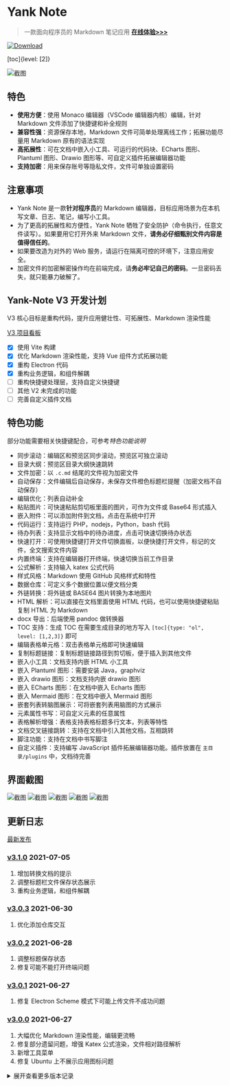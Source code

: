# Yank Note
> 一款面向程序员的 Markdown 笔记应用 **[在线体验>>>](https://yn-phi.vercel.app/)**

[![Download](./help/mas_en.svg)](https://apps.apple.com/cn/app/yank-note/id1551528618)

[toc]{level: [2]}

![截图](./help/0.png)

## 特色
+ **使用方便**：使用 Monaco 编辑器（VSCode 编辑器内核）编辑，针对 Markdown 文件添加了快捷键和补全规则
+ **兼容性强**：资源保存本地，Markdown 文件可简单处理离线工作；拓展功能尽量用 Markdown 原有的语法实现
+ **高拓展性**：可在文档中嵌入小工具、可运行的代码块、ECharts 图形、Plantuml 图形、Drawio 图形等、可自定义插件拓展编辑器功能
+ **支持加密**：用来保存账号等隐私文件，文件可单独设置密码

## 注意事项
+ Yank Note 是一款**针对程序员**的 Markdown 编辑器，目标应用场景为在本机写文章、日志、笔记，编写小工具。
+ 为了更高的拓展性和方便性，Yank Note 牺牲了安全防护（命令执行，任意文件读写）。如果要用它打开外来 Markdown 文件，**请务必仔细甄别文件内容是值得信任的**。
+ 如果要改造为对外的 Web 服务，请运行在隔离可控的环境下，注意应用安全。
+ 加密文件的加密解密操作均在前端完成，请**务必牢记自己的密码**。一旦密码丢失，就只能暴力破解了。

## Yank-Note V3 开发计划
V3 核心目标是重构代码，提升应用健壮性、可拓展性、Markdown 渲染性能

[V3 项目看板](https://github.com/purocean/yn/projects/5)

+ [x] 使用 Vite 构建
+ [x] 优化 Markdown 渲染性能，支持 Vue 组件方式拓展功能
+ [x] 重构 Electron 代码
+ [x] 重构业务逻辑，和组件解耦
+ [ ] 重构快捷键处理层，支持自定义快捷键
+ [ ] 其他 V2 未完成的功能
+ [ ] 完善自定义插件文档

## 特色功能
部分功能需要相关快捷键配合，可参考*特色功能说明*

+ 同步滚动：编辑区和预览区同步滚动，预览区可独立滚动
+ 目录大纲：预览区目录大纲快速跳转
+ 文件加密：以 `.c.md` 结尾的文件视为加密文件
+ 自动保存：文件编辑后自动保存，未保存文件橙色标题栏提醒（加密文档不自动保存）
+ 编辑优化：列表自动补全
+ 粘贴图片：可快速粘贴剪切板里面的图片，可作为文件或 Base64 形式插入
+ 嵌入附件：可以添加附件到文档，点击在系统中打开
+ 代码运行：支持运行 PHP，nodejs，Python，bash 代码
+ 待办列表：支持显示文档中的待办进度，点击可快速切换待办状态
+ 快速打开：可使用快捷键打开文件切换面板，以便快捷打开文件，标记的文件，全文搜索文件内容
+ 内置终端：支持在编辑器打开终端，快速切换当前工作目录
+ 公式解析：支持输入 katex 公式代码
+ 样式风格：Markdown 使用 GitHub 风格样式和特性
+ 数据仓库：可定义多个数据位置以便文档分类
+ 外链转换：将外链或 BASE64 图片转换为本地图片
+ HTML 解析：可以直接在文档里面使用 HTML 代码，也可以使用快捷键粘贴复制 HTML 为 Markdown
+ docx 导出：后端使用 pandoc 做转换器
+ TOC 支持：生成 TOC 在需要生成目录的地方写入 `[toc]{type: "ol", level: [1,2,3]}` 即可
+ 编辑表格单元格：双击表格单元格即可快速编辑
+ 复制标题链接：复制标题链接路径到剪切板，便于插入到其他文件
+ 嵌入小工具：文档支持内嵌 HTML 小工具
+ 嵌入 Plantuml 图形：需要安装 Java，graphviz
+ 嵌入 drawio 图形：文档支持内嵌 drawio 图形
+ 嵌入 ECharts 图形：在文档中嵌入 Echarts 图形
+ 嵌入 Mermaid 图形：在文档中嵌入 Mermaid 图形
+ 嵌套列表转脑图展示：可将嵌套列表用脑图的方式展示
+ 元素属性书写：可自定义元素的任意属性
+ 表格解析增强：表格支持表格标题多行文本，列表等特性
+ 文档交叉链接跳转：支持在文档中引入其他文档，互相跳转
+ 脚注功能：支持在文档中书写脚注
+ 自定义插件：支持编写 JavaScript 插件拓展编辑器功能。插件放置在 `主目录/plugins` 中，文档待完善

## 界面截图
![截图](./help/3.png)
![截图](./help/5.png)
![截图](./help/1.png)
![截图](./help/2.png)
![截图](./help/4.gif)

## 更新日志
[最新发布](https://github.com/purocean/yn/releases)

### [v3.1.0](https://github.com/purocean/yn/releases/tag/v3.1.0) 2021-07-05
1. 增加转换文档的提示
2. 调整标题栏文件保存状态展示
3. 重构业务逻辑，和组件解耦

### [v3.0.3](https://github.com/purocean/yn/releases/tag/v3.0.3) 2021-06-30
1. 优化添加仓库交互

### [v3.0.2](https://github.com/purocean/yn/releases/tag/v3.0.2) 2021-06-28
1. 调整标题保存状态
2. 修复可能不能打开终端问题

### [v3.0.1](https://github.com/purocean/yn/releases/tag/v3.0.1) 2021-06-27
1. 修复 Electron Scheme 模式下可能上传文件不成功问题

### [v3.0.0](https://github.com/purocean/yn/releases/tag/v3.0.0) 2021-06-27
1. 大幅优化 Markdown 渲染性能，编辑更流畅
2. 修复部分遗留问题，增强 Katex 公式渲染，文件相对路径解析
3. 新增工具菜单
4. 修复 Ubuntu 上不展示应用图标问题

<details>
<summary>展开查看更多版本记录</summary>

### [v2.9.10](https://github.com/purocean/yn/releases/tag/v2.9.10) 2021-06-16
1. 增加双击编辑表格单元格功能

### [v2.9.9](https://github.com/purocean/yn/releases/tag/v2.9.9) 2021-06-10
1. 修复 Scheme 模式下终端不能使用问题

### [v2.9.8](https://github.com/purocean/yn/releases/tag/v2.9.8) 2021-06-10
1. 应用中打开页面增加 Scheme 模式

### [v2.9.7](https://github.com/purocean/yn/releases/tag/v2.9.7) 2021-06-09
1. 修复在终端中打开路径错误问题

### [v2.9.6](https://github.com/purocean/yn/releases/tag/v2.9.6) 2021-06-07
1. 修正 macOS 更新升级问题

### [v2.9.5](https://github.com/purocean/yn/releases/tag/v2.9.5) 2021-06-07
1. 新增窗口应用菜单
2. 增加添加仓库提示，弃用默认仓库

### [v2.9.4](https://github.com/purocean/yn/releases/tag/v2.9.4) 2021-06-06
1. 优化 macOS 上标题栏使用体验
2. 更换 macOS 应用图标

### [v2.9.3](https://github.com/purocean/yn/releases/tag/v2.9.3) 2021-06-04
1. 关闭全部标签时候，忽略固定的标签
2. 修正某些情况下标签排序不正确问题

### [v2.9.2](https://github.com/purocean/yn/releases/tag/v2.9.2) 2021-06-03
1. 新增固定标签页功能

### [v2.9.1](https://github.com/purocean/yn/releases/tag/v2.9.1) 2021-06-02
1. 新增脑图保留上次使用布局
2. 修正 macOS 更新升级错误问题

### [v2.9.0](https://github.com/purocean/yn/releases/tag/v2.9.0) 2021-05-29
1. 新增设置面板，更方便添加仓库
2. 微调部分控件的颜色和动画速度

### [v2.8.3](https://github.com/purocean/yn/releases/tag/v2.8.3) 2021-05-29
1. 修正长时间运行后静态文件不能访问问题
2. 修正应用选中文字颜色不正确问题
3. 应用增加编辑菜单，以支持 macOS 上的复制粘贴快捷键
4. 微调滚动条样式

### [v2.8.2](https://github.com/purocean/yn/releases/tag/v2.8.2) 2021-05-09
1. 修正快捷键判断问题
2. 升级 Electron 版本到 11.4.5

### [v2.8.1](https://github.com/purocean/yn/releases/tag/v2.8.1) 2021-04-28
1. 修正目录树菜单不正确问题
2. 修正状态栏菜单无子菜单不能点击问题

### [v2.8.0](https://github.com/purocean/yn/releases/tag/v2.8.0) 2021-04-27
1. 增加自定义插件功能
2. 微调窗口管理逻辑

### [v2.7.2](https://github.com/purocean/yn/releases/tag/v2.7.2) 2021-04-09
1. 优化 macOS 上的窗口体验

### [v2.7.1](https://github.com/purocean/yn/releases/tag/v2.7.1) 2021-04-08
1. 升级 Electron 到 11.4.2
2. 增加 Mac arm64 打包

### [v2.6.1](https://github.com/purocean/yn/releases/tag/v2.6.1) 2021-03-04
1. 修正一点界面问题
2. 调整 macOS 升级逻辑

### [v2.6.0](https://github.com/purocean/yn/releases/tag/v2.6.0) 2021-03-04
1. 内部功能插件化，增强拓展性
2. 微调界面样式
3. 修复复制代码快捷键不正确问题

### [v2.5.5](https://github.com/purocean/yn/releases/tag/v2.5.5) 2021-02-03
1. 调整预览文字选择颜色

### [v2.5.4](https://github.com/purocean/yn/releases/tag/v2.5.4) 2021-01-31
1. 调整 macOS 上应用边框样式
2. macOS 打包增加签名公证
3. 调整打包流程
4. 替换 plantuml 库

### [v2.5.1](https://github.com/purocean/yn/releases/tag/v2.5.1) 2021-01-17
1. 支持 macOS
2. 调整部分快捷键

### [v2.4.11](https://github.com/purocean/yn/releases/tag/v2.4.11) 2020-12-21
1. 修复不能导出 docx 问题
2. 修复大纲目录高度不正确

### [v2.4.10](https://github.com/purocean/yn/releases/tag/v2.4.10) 2020-12-16
1. 优化脑图使用体验

### [v2.4.9](https://github.com/purocean/yn/releases/tag/v2.4.9) 2020-12-15
1. 增加大纲列表脑图展示功能

### [v2.4.7](https://github.com/purocean/yn/releases/tag/v2.4.7) 2020-12-02
1. 修复编辑表格跨列单元格问题

### [v2.4.6](https://github.com/purocean/yn/releases/tag/v2.4.6) 2020-11-26
1. 增加编辑单元格内容功能

### [v2.4.5](https://github.com/purocean/yn/releases/tag/v2.4.5) 2020-11-26
1. 移除代码表格的悬停样式

### [v2.4.4](https://github.com/purocean/yn/releases/tag/v2.4.4) 2020-11-25
1. 更改 TOC 标号样式

### [v2.4.3](https://github.com/purocean/yn/releases/tag/v2.4.3) 2020-11-25
1. 表格新增悬停样式：行号，突出当前行

### [v2.4.2](https://github.com/purocean/yn/releases/tag/v2.4.2) 2020-11-20
1. 新增同步渲染按钮
2. 调整打印样式

### [v2.4.1](https://github.com/purocean/yn/releases/tag/v2.4.1) 2020-10-27
1. 在 Electron 环境中开启缩放页面功能

### [v2.4.0](https://github.com/purocean/yn/releases/tag/v2.4.0) 2020-10-26
1. Vue 框架升级到 3.0
2. 升级 Electron 版本
3. 升级前端依赖，更好的支持 Mermaid 图形

### [v2.3.8](https://github.com/purocean/yn/releases/tag/v2.3.8) 2020-09-01
1. 增加开机自动启动功能

### [v2.3.7](https://github.com/purocean/yn/releases/tag/v2.3.7) 2020-08-03
1. 优化预览鼠标事件响应

### [v2.3.6](https://github.com/purocean/yn/releases/tag/v2.3.6) 2020-06-30
1. 升级 Electron 到 9.0.5

### [v2.3.5](https://github.com/purocean/yn/releases/tag/v2.3.5) 2020-06-29
1. 增加脚注功能

### [v2.3.4](https://github.com/purocean/yn/releases/tag/v2.3.4) 2020-06-28
1. 优化图片相对链接解析
2. 优化转换外链图片为本地图片功能

### [v2.3.3](https://github.com/purocean/yn/releases/tag/v2.3.3) 2020-06-11
1. 修正标题过长导致大纲目录样式异常

### [v2.3.2](https://github.com/purocean/yn/releases/tag/v2.3.2) 2020-04-27
1. 调整启动命令行参数

### [v2.3.1](https://github.com/purocean/yn/releases/tag/v2.3.1) 2020-04-27
1. 增加配置监听端口命令行参数 `--port=8080`

### [v2.3.0](https://github.com/purocean/yn/releases/tag/v2.3.0) 2020-04-27
1. 增加启动命令行参数

### [v2.2.11](https://github.com/purocean/yn/releases/tag/v2.2.11) 2020-04-20
1. Drawio 文件渲染增加翻页按钮

### [v2.2.10](https://github.com/purocean/yn/releases/tag/v2.2.10) 2020-04-07
1. 新增粘贴图片为 Base64 形式快捷键 `Ctrl + B + V`
2. 更改粘贴富文本为 Markdown 快捷键为 `Ctrl + M + V`

### [v2.2.9](https://github.com/purocean/yn/releases/tag/v2.2.9) 2020-03-17
1. 修复公式解析问题

### [v2.2.8](https://github.com/purocean/yn/releases/tag/v2.2.8) 2020-03-13
1. 增加切换编辑器标签快捷键 `Ctrl + Alt + Left/Right`

### [v2.2.7](https://github.com/purocean/yn/releases/tag/v2.2.7) 2020-01-19
1. 调整渲染的表格宽度

### [v2.2.6](https://github.com/purocean/yn/releases/tag/v2.2.6) 2020-01-16
1. 修复插入文档名称问题

### [v2.2.5](https://github.com/purocean/yn/releases/tag/v2.2.5) 2020-01-14
1. 修复 frontend yarn.lock 问题

### [v2.2.4](https://github.com/purocean/yn/releases/tag/v2.2.4) 2020-01-14
1. 修复 frontend yarn.lock 问题

### [v2.2.3](https://github.com/purocean/yn/releases/tag/v2.2.3) 2020-01-13
1. 增加复制行内代码功能

### [v2.2.2](https://github.com/purocean/yn/releases/tag/v2.2.2) 2019-12-27
1. 修复快速打开面板小问题

### [v2.2.1](https://github.com/purocean/yn/releases/tag/v2.2.1) 2019-12-26
1. 修复跳转中文路径处理
1. 优化插入文档文件链接

### [v2.2.0](https://github.com/purocean/yn/releases/tag/v2.2.0) 2019-12-25
1. 增加文档之间跳转功能
1. 增加复制文档标题链接功能
1. 调整文档插入选择面板
1. 修复高分辨率下目录树箭头消失问题

### [v2.1.1](https://github.com/purocean/yn/releases/tag/v2.1.1) 2019-12-24
1. 增加在当前目录创建文件菜单
1. 限制快捷跳转列表数量以提高性能
1. 标题栏最大化窗口后移除尺寸调节

### [v2.1.0](https://github.com/purocean/yn/releases/tag/v2.1.0) 2019-11-29
1. 增加多标签同时打开多个文件

### [v2.0.2](https://github.com/purocean/yn/releases/tag/v2.0.2) 2019-11-21
1. 修复相对链接解析
1. 图片增加背景色便于透明图片的阅读

### [v2.0.1](https://github.com/purocean/yn/releases/tag/v2.0.1) 2019-11-20
1. 增加 2.0 计划
1. Electron 打包
1. 增加 HTML 小工具渲染
1. 增加特色功能说明和示例
1. 目录树自动定位文件
1. 目录树增加右键菜单
1. 目录树和集成终端增加拖动调整尺寸功能
1. 使用自定义 UI 控件代替浏览器阻塞性弹出框，优化界面样式，提升交互体验
1. 默认仓库数据和配置改为在 `<home>/yank-note` 下保存
1. 重构前端代码便于拓展
1. 前端重构文件接口

### [v1.23.0](https://github.com/purocean/yn/releases/tag/v1.23.0) 2019-07-09
1. 增加转换所有外链图片到本地功能 `Ctrl + Alt + L`

### [v1.22.0](https://github.com/purocean/yn/releases/tag/v1.22.0) 2019-05-20
1. 增加粘贴 html 富文本功能 `Ctrl + B + V`
1. 增加插入文档快捷键 `Ctrl + Alt + I`
1. 修复 vue cli 3 打包错误
1. 修复图片链接转义
1. 搜索排除 node_modules
1. 上传文件目录优化

### [v1.21.0](https://github.com/purocean/yn/releases/tag/v1.21.0) 2019-05-03
1. 调整抓取图片到本地的逻辑
1. 优化目录树样式
1. 目录树排除 node_modules
1. eslint 规则调整

### [v1.20.0](https://github.com/purocean/yn/releases/tag/v1.20.0) 2019-04-18
1. 无功能变化，前端使用 vue cli 3

### [v1.19.0](https://github.com/purocean/yn/releases/tag/v1.19.0) 2019-04-15
1. 增加终端打开目录功能 `Ctrl + Alt + 单击目录`
1. 增加刷新目录树功能 `Ctrl + Alt + 单击目录`

### [v1.18.2](https://github.com/purocean/yn/releases/tag/v1.18.2) 2019-03-21
1. 保存加密文件密码不一致时增加提示
1. 修复样式问题

### [v1.18.1](https://github.com/purocean/yn/releases/tag/v1.18.1) 2019-03-01
1. 修复目录样式
1. 修复代码块样式

### [v1.18.0](https://github.com/purocean/yn/releases/tag/v1.18.0) 2019-02-28
1. 代码块增加行号显示
1. 支持统一文档锚点跳转
1. 移除 `Mermaid` 支持
1. 优化打印样式
1. 优化行内代码样式

### [v1.17.0](https://github.com/purocean/yn/releases/tag/v1.17.0) 2019-02-20
1. 支持 `ECharts` 图形
1. `Ctrl + Alt + R` 在内置终端中运行选中代码

### [v1.16.2](https://github.com/purocean/yn/releases/tag/v1.16.2) 2019-02-18
1. 文件树增加操作说明
1. 新增/重命名文件后打开新文件

### [v1.16.1](https://github.com/purocean/yn/releases/tag/v1.16.1) 2019-02-17
1. 修复打印样式

### [v1.16.0](https://github.com/purocean/yn/releases/tag/v1.16.0) 2019-02-16
1. 增加 Readme 展示
1. 处理终端退出逻辑

### [v1.15.1](https://github.com/purocean/yn/releases/tag/v1.15.1) 2019-02-14
1. 更新 UI
1. 内置终端增加 windows 适配

### [v1.15.0](https://github.com/purocean/yn/releases/tag/v1.15.0) 2019-02-13
1. 增加内置终端
1. 运行代码支持在内置终端运行

### [v1.14.0](https://github.com/purocean/yn/releases/tag/v1.14.0) 2019-01-16
1. 上传附件增加日期
1. 快速跳转改用模糊搜索并高亮匹配项

### [v1.13.1](https://github.com/purocean/yn/releases/tag/v1.13.1) 2019-01-14
1. 修复 hr 标签样式

### [v1.13.0](https://github.com/purocean/yn/releases/tag/v1.13.0) 2019-01-05
1. 增加 toc
1. 增加返回顶部按钮

### [v1.12.0](https://github.com/purocean/yn/releases/tag/v1.12.0) 2019-01-03
1. 增加连接行快捷键 `Ctrl + J`
1. 增加转换大小写快捷键 `Ctrl + K, Ctrl + U` `Ctrl + K, Ctrl + L`

### [v1.11.0](https://github.com/purocean/yn/releases/tag/v1.11.0) 2019-01-02
1. 切换编辑器自动换行：`Alt + W` 或点击状态栏 `切换换行` 按钮

### [v1.10.0](https://github.com/purocean/yn/releases/tag/v1.10.0) 2018-12-24
1. 文件列表自然排序
1. 文件目录增加子项目数量显示

### [v1.9.0](https://github.com/purocean/yn/releases/tag/v1.9.0) 2018-11-12
1. 增加切换文档预览功能

### [v1.8.0](https://github.com/purocean/yn/releases/tag/v1.8.0) 2018-08-29
1. 增加在系统中打开文件/目录功能 `Ctrl + 双击文件/目录`

### [v1.6](https://github.com/purocean/yn/releases/tag/v1.6) 2018-08-22
1. 修复部分样式不和谐
1. 修复打开新文件编辑器滚动位置不正确
1. 增加将外链或 BASE64 图片转换为本地图片功能
1. 优化代码高亮在暗色主题下的展示
1. 渲染链接默认在新标签打开

### [v1.5.2](https://github.com/purocean/yn/releases/tag/v1.5.2) 2018-08-13
1. 优化输入数字列表体验
1. 增加直接插入回车和Tab的快捷键
1. 确保文件最后有空行
1. 文件跳转按照最近打开文件排序

### [v1.5.1](https://github.com/purocean/yn/releases/tag/v1.5.1) 2018-08-06
1. 修复打开上一次文件bug

### [v1.5](https://github.com/purocean/yn/releases/tag/v1.5) 2018-08-06
1. 增加状态栏
1. 添加多仓库支持

### [v1.4](https://github.com/purocean/yn/releases/tag/v1.4) 2018-08-02
1. 增加全文搜索功能
1. 修复公式定位问题

### [v1.3](https://github.com/purocean/yn/releases/tag/v1.3) 2018-08-02
1. 增加待办记录时间
1. 增加 bat 脚本运行
1. 优化使用体验

### [v1.2](https://github.com/purocean/yn/releases/tag/v1.2) 2018-07-30
1. 增加待办进度条展示

### [v1.1](https://github.com/purocean/yn/releases/tag/v1.1) 2018-07-29
1. 修复若干问题
1. 增加附件插入
1. 调整为暗色主题
1. 图片新标签预览
1. 增加文件筛选面板 Ctrl + p

</details>
